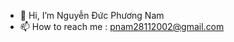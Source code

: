 - 👋 Hi, I’m Nguyễn Đức Phương Nam
- 📫 How to reach me : pnam28112002@gmail.com

<!---
hereiampnam/hereiampnam is a ✨ special ✨ repository because its `README.md` (this file) appears on your GitHub profile.
- 👀 I’m interested in ...
- 💞️ I’m looking to collaborate on ...
You can click the Preview link to take a look at your changes.
--->
